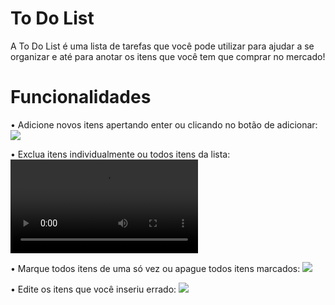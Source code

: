 # To Do List
A To Do List é uma lista de tarefas que você pode utilizar para ajudar a se organizar e até para anotar os itens que você tem que comprar no mercado!

# Funcionalidades

• Adicione novos itens apertando enter ou clicando no botão de adicionar:
![](https://i.imgur.com/ZsAqoZF.gif)

• Exclua itens individualmente ou todos itens da lista:
![](https://i.imgur.com/pyKveIp.mp4)

• Marque todos itens de uma só vez ou apague todos itens marcados:
![](https://i.imgur.com/GfBeZCx.gif)

• Edite os itens que você inseriu errado:
![](https://i.imgur.com/r2eA57o.gif)
